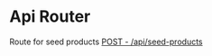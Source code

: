 # Api Router

Route for seed products [POST - /api/seed-products](http://localhost:3000/api/seed-products)
